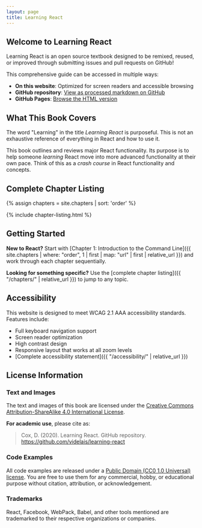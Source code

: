 ```yaml
---
layout: page
title: Learning React
---
```


## Welcome to Learning React

Learning React is an open source textbook designed to be remixed, reused, or improved through submitting issues and pull requests on GitHub!

This comprehensive guide can be accessed in multiple ways:

- **On this website**: Optimized for screen readers and accessible browsing
- **GitHub repository**: [View as processed markdown on GitHub](https://github.com/videlais/learning-react)
- **GitHub Pages**: [Browse the HTML version](https://videlais.github.io/learning-react/)

## What This Book Covers

The word "Learning" in the title *Learning React* is purposeful. This is not an exhaustive reference of everything in React and how to use it.

This book outlines and reviews major React functionality. Its purpose is to help someone *learning* React move into more advanced functionality at their own pace. Think of this as a *crash course* in React functionality and concepts.

## Complete Chapter Listing

{% assign chapters = site.chapters | sort: 'order' %}

{% include chapter-listing.html %}

## Getting Started

**New to React?** Start with [Chapter 1: Introduction to the Command Line]({{ site.chapters | where: "order", 1 | first | map: "url" | first | relative_url }}) and work through each chapter sequentially.

**Looking for something specific?** Use the [complete chapter listing]({{ "/chapters/" | relative_url }}) to jump to any topic.

## Accessibility

This website is designed to meet WCAG 2.1 AAA accessibility standards. Features include:

- Full keyboard navigation support
- Screen reader optimization
- High contrast design
- Responsive layout that works at all zoom levels
- [Complete accessibility statement]({{ "/accessibility/" | relative_url }})

## License Information

### Text and Images

The text and images of this book are licensed under the [Creative Commons Attribution-ShareAlike 4.0 International License](https://creativecommons.org/licenses/by-sa/4.0/).

**For academic use**, please cite as:

> Cox, D. (2020). Learning React. GitHub repository. <https://github.com/videlais/learning-react>

### Code Examples

All code examples are released under a [Public Domain (CC0 1.0 Universal) license](https://creativecommons.org/publicdomain/zero/1.0/). You are free to use them for any commercial, hobby, or educational purpose without citation, attribution, or acknowledgement.

### Trademarks

React, Facebook, WebPack, Babel, and other tools mentioned are trademarked to their respective organizations or companies.
